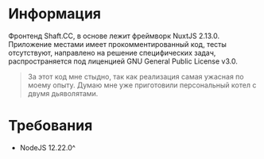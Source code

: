 # Информация
Фронтенд Shaft.CC, в основе лежит фреймворк NuxtJS 2.13.0. Приложение местами имеет прокомментированный код, тесты отсутствуют, направлено на решение специфических задач, распространяется под лиценцией GNU General Public License v3.0. 

> За этот код мне стыдно, так как реализация самая ужасная по моему опыту. Думаю мне уже приготовили персональный котел с двумя дьяволятами.

# Требования
* NodeJS 12.22.0^
